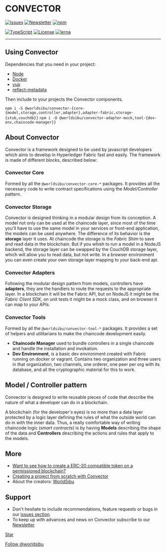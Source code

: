 # CONVECTOR

[![Issues](https://img.shields.io/github/issues-raw/@worldsibu/convector.svg)](https://github.com/worldsibu/convector/issues)
[![Newsletter ](https://img.shields.io/badge/Newsletter--orange.svg)](https://worldsibu.io/subscribe/)
[![npm](https://img.shields.io/npm/v/@worldsibu/convector-core-chaincode.svg)](https://www.npmjs.com/package/@worldsibu/convector-core-chaincode)

[![TypeScript](https://badges.frapsoft.com/typescript/code/typescript.svg?v=101)](https://github.com/ellerbrock/typescript-badges/)
[![License](https://img.shields.io/badge/License-Apache%202.0-blue.svg)](https://opensource.org/licenses/Apache-2.0)
[![lerna](https://img.shields.io/badge/maintained%20with-lerna-cc00ff.svg)](https://lernajs.io/)


----

## Using Convector

Dependencies that you need in your project:

* [Node](https://nodejs.org/en/download/)
* [Docker](http://hyperledger-fabric.readthedocs.io/en/release-1.2/install.html)
* [yup](https://www.npmjs.com/package/yup)
* [reflect-metadata](https://www.npmjs.com/package/reflect-metadata)

Then include to your projects the Convector components.

`npm i -S @worldsibu/convector-{core-{model,storage,controller,adapter},adapter-fabric,storage-{stub,couchdb}}`
`npm i -D @worldsibu/convector-adapter-mock,tool-{dev-env,chaincode-manager}}`

## About Convector
Convector is a framework designed to be used by javascript developers which aims to develop in Hyperledger Fabric fast and easily.
The framework is made of different blocks, described below:

### Convector Core
Formed by all the `@worldsibu/convector-core-*` packages. It provides all the necessary code to write contract specifications using the *Model/Controller* pattern.

### Convector Storage
Convector is designed thinking in a modular design from its conception. A model not only can be used at the chaincode layer, since most of the time you'll have to use the same model in your services or front-end application, the models can be used anywhere. The difference of its behavior is the **storage** layer it uses. At chaincode the storage is the _Fabric Shim_ to save and read data in the blockchain. But if you whish to run a model in a NodeJS backend, the storage layer can be swapped by the CouchDB storage layer, which will allow you to read data, but not write. In a browser environment you can even create your own storage layer mapping to your back-end api.

### Convector Adapters
Following the modular design pattern from models, controllers have **adapters**, they are the handlers to route the requests to the appropriate layer. In a blockchain it will be the Fabric API, but on NodeJS it might be the _Fabric Client SDK_, on unit tests it might be a mock class, and on browser it can map to your APIs.

### Convector Tools
Formed by all the `@worldsibu/convector-tool-*` packages. It provides a set of helpers and utilitarians to make the chaincode development easily.

- **Chaincode Manager** used to bundle controllers in a single chaincode and handle the installation and invokation.
- **Dev Environment**, is a basic dev environment created with Fabric running on docker or vagrant. Contains two organization and three users in that organization, two channels, one orderer, one peer per org with its database, and all the cryptographic material for this to work.

## Model / Controller pattern
Convector is designed to write reusable pieces of code that describe the nature of what a developer can do in a blockchain. 

A blockchain (for the developer's eyes) is no more than a data layer protected by a logic layer defining the rules of what the outside world can do in with the inner data. Thus, a really comfortable way of writing chaincode logic (_smart contracts_) is by having **Models** describing the shape of the data and **Controllers** describing the actions and rules that apply to the models.

## More

* [Want to see how to create a ERC-20 compatible token on a permissioned blockchain?](https://github.com/worldsibu/convector-example-token)
* [Creating a project from scratch with Convector](https://github.com/worldsibu/convector-example-marketplace)
* About the creators: [WorldSibu](https://worldsibu.io)

## Support

* Don't hesitate to include recommendations, feature requests or bugs in our [issues section](https://github.com/worldsibu/convector/issues).
* To keep up with advances and news on Convector subscribe to our [Newsletter](https://worldsibu.io/subscribe/)

<a class="github-button" href="https://github.com/worldsibu/convector" data-icon="octicon-star" data-size="large" aria-label="Star worldsibu/convector on GitHub">Star</a>

<a class="github-button" href="https://github.com/worldsibu" data-size="large" aria-label="Follow @worldsibu on GitHub">Follow @worldsibu</a>

<script async defer src="https://buttons.github.io/buttons.js"></script>

